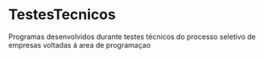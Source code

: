 # TestesTecnicos
Programas desenvolvidos durante testes técnicos do processo seletivo de empresas voltadas á area de programaçao 
